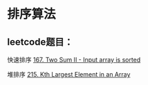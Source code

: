 # 排序算法

## leetcode题目：

快速排序
[167. Two Sum II - Input array is sorted](src/167_two_Sum_II-Input_array_is_sorted.md)   

堆排序
[215. Kth Largest Element in an Array](src/215_Kth_Largest_Element_in_an_Array.md)
